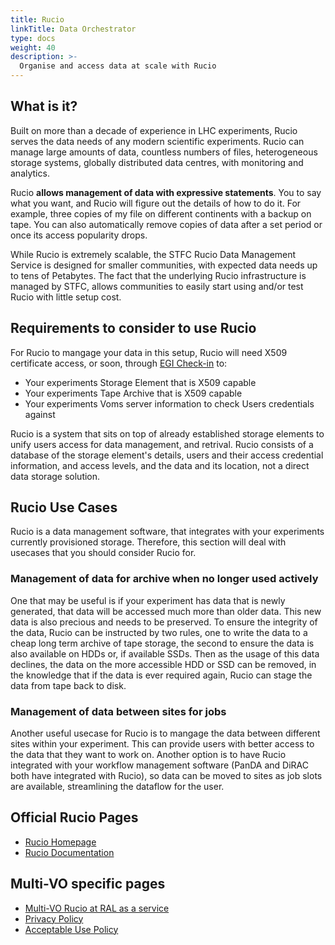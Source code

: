 ```yaml
---
title: Rucio
linkTitle: Data Orchestrator
type: docs
weight: 40
description: >-
  Organise and access data at scale with Rucio
---
```


## What is it?

Built on more than a decade of experience in LHC experiments, Rucio serves the
data needs of any modern scientific experiments. Rucio can manage large amounts
of data, countless numbers of files, heterogeneous storage systems, globally
distributed data centres, with monitoring and analytics.

Rucio **allows management of data with expressive statements**. You to say what
you want, and Rucio will figure out the details of how to do it. For example,
three copies of my file on different continents with a backup on tape. You can
also automatically remove copies of data after a set period or once its access
popularity drops.

While Rucio is extremely scalable, the STFC Rucio Data Management Service is
designed for smaller communities, with expected data needs up to tens of
Petabytes. The fact that the underlying Rucio infrastructure is managed by STFC,
allows communities to easily start using and/or test Rucio with little setup
cost.

## Requirements to consider to use Rucio

For Rucio to mangage your data in this setup, Rucio will need X509 certificate
access, or soon, through
[EGI Check-in](../../../../providers/check-in/_index.md) to:

- Your experiments Storage Element that is X509 capable
- Your experiments Tape Archive that is X509 capable
- Your experiments Voms server information to check Users credentials against

Rucio is a system that sits on top of already established storage elements to
unify users access for data management, and retrival. Rucio consists of a
database of the storage element's details, users and their access credential
information, and access levels, and the data and its location, not a direct data
storage solution.

## Rucio Use Cases

Rucio is a data management software, that integrates with your experiments
currently provisioned storage. Therefore, this section will deal with usecases
that you should consider Rucio for.

### Management of data for archive when no longer used actively

One that may be useful is if your experiment has data that is newly generated,
that data will be accessed much more than older data. This new data is also
precious and needs to be preserved. To ensure the integrity of the data, Rucio
can be instructed by two rules, one to write the data to a cheap long term
archive of tape storage, the second to ensure the data is also available on HDDs
or, if available SSDs. Then as the usage of this data declines, the data on the
more accessible HDD or SSD can be removed, in the knowledge that if the data is
ever required again, Rucio can stage the data from tape back to disk.

### Management of data between sites for jobs

Another useful usecase for Rucio is to mangage the data between different sites
within your experiment. This can provide users with better access to the data
that they want to work on. Another option is to have Rucio integrated with your
workflow management software (PanDA and DiRAC both have integrated with Rucio),
so data can be moved to sites as job slots are available, streamlining the
dataflow for the user.

## Official Rucio Pages

- [Rucio Homepage](https://rucio.cern.ch/)
- [Rucio Documentation](https://rucio.cern.ch/documentation/)

## Multi-VO specific pages

- [Multi-VO Rucio at RAL as a service](https://www.scd.stfc.ac.uk/Pages/SCD-STFC-Rucio-Data-Management-Service.aspx)
- [Privacy Policy](https://www.scd.stfc.ac.uk/Pages/STFC-Rucio-Privacy-Notice.aspx)
- [Acceptable Use Policy](https://www.scd.stfc.ac.uk/Pages/STFC-Rucio-Acceptable-Use-Policy.aspx)
